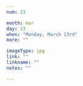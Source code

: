 ```yaml
---
num: 23

month: mar
day: 13
when: "Monday, March 13rd"
more: ""

imageType: jpg
link: ""
linkname: ""
notes: ""

---
```

